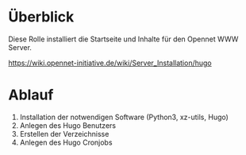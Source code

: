# Überblick
Diese Rolle installiert die Startseite und Inhalte für den Opennet WWW Server.

https://wiki.opennet-initiative.de/wiki/Server_Installation/hugo

# Ablauf

1. Installation der notwendigen Software (Python3, xz-utils, Hugo)
2. Anlegen des Hugo Benutzers
3. Erstellen der Verzeichnisse
4. Anlegen des Hugo Cronjobs
